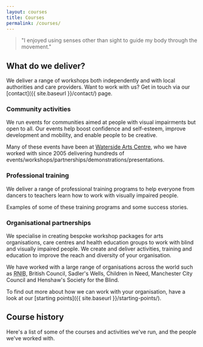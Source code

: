 ```yaml
---
layout: courses
title: Courses
permalink: /courses/
---
```


> "I enjoyed using senses other than sight to guide my body through the movement."

## What do we deliver?

We deliver a range of workshops both independently and with local authorities and care providers. Want to work with us? Get in touch via our [contact]({{ site.baseurl }}/contact/) page.

### Community activities

We run events for communities aimed at people with visual impairments but open to all. Our events help boost confidence and self-esteem, improve development and mobility, and enable people to be creative.

<!-- TODO: clean up -->
Many of these events have been at [Waterside Arts Centre](https://www.watersideartscentre.co.uk/), who we have worked with since 2005 delivering hundreds of events/workshops/partnerships/demonstrations/presentations.

### Professional training

We deliver a range of professional training programs to help everyone from dancers to teachers learn how to work with visually impaired people.

Examples of some of these training programs and some success stories.

### Organisational partnerships

We specialise in creating bespoke workshop packages for arts organisations, care centres and health education groups to work with blind and visually impaired people. We create and deliver activities, training and education to improve the reach and diversity of your organisation.

We have worked with a large range of organisations across the world such as <acronym title="Royal National Institute for the Blind">RNIB</acronym>, British Council, Sadler's Wells, Children in Need, Manchester City Council and Henshaw's Society for the Blind.

To find out more about how we can work with your organisation, have a look at our [starting points]({{ site.baseurl }}/starting-points/).

## Course history

Here's a list of some of the courses and activities we've run, and the people we've worked with.

